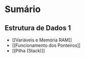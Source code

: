 # Sumário

## Estrutura de Dados 1
- [[Variáveis e Memória RAM]]
- [[Funcionamento dos Ponteiros]]
- [[Pilha (Stack)]]

